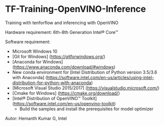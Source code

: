 # TF-Training-OpenVINO-Inference
Training with tenforflow and inferencing with OpenVINO

Hardware requirement: 6th-8th Generation Intel® Core™

Software requirement:
  * Microsoft Windows 10
  * [Git for Windows] (https://gitforwindows.org/)
  * [Anaconda for Windows] (https://www.anaconda.com/download/#windows)
  * New conda environment for [Intel Distribution of Python  version 3.5/3.6 with Anaconda] (https://software.intel.com/en-us/articles/using-intel-distribution-for-python-with-anaconda)
  * [Microsoft Visual Studio 2015/2017] (https://visualstudio.microsoft.com/)
  * [Cmake for Windows] (https://cmake.org/download/)
  * [Intel® Distribution of OpenVINO™ Toolkit] (https://software.intel.com/en-us/openvino-toolkit)
    * Build the samples and install the prerequisites for model optimizer
    
Autor: Hemanth Kumar G, Intel
